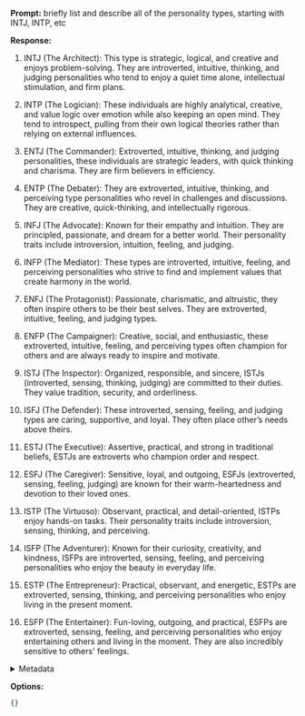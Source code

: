 **Prompt:**
briefly list and describe all of the personality types, starting with INTJ, INTP, etc

**Response:**
1. INTJ (The Architect): This type is strategic, logical, and creative and enjoys problem-solving. They are introverted, intuitive, thinking, and judging personalities who tend to enjoy a quiet time alone, intellectual stimulation, and firm plans.

2. INTP (The Logician): These individuals are highly analytical, creative, and value logic over emotion while also keeping an open mind. They tend to introspect, pulling from their own logical theories rather than relying on external influences.

3. ENTJ (The Commander): Extroverted, intuitive, thinking, and judging personalities, these individuals are strategic leaders, with quick thinking and charisma. They are firm believers in efficiency.

4. ENTP (The Debater): They are extroverted, intuitive, thinking, and perceiving type personalities who revel in challenges and discussions. They are creative, quick-thinking, and intellectually rigorous.

5. INFJ (The Advocate): Known for their empathy and intuition. They are principled, passionate, and dream for a better world. Their personality traits include introversion, intuition, feeling, and judging.

6. INFP (The Mediator): These types are introverted, intuitive, feeling, and perceiving personalities who strive to find and implement values that create harmony in the world.

7. ENFJ (The Protagonist): Passionate, charismatic, and altruistic, they often inspire others to be their best selves. They are extroverted, intuitive, feeling, and judging types.

8. ENFP (The Campaigner): Creative, social, and enthusiastic, these extroverted, intuitive, feeling, and perceiving types often champion for others and are always ready to inspire and motivate.

9. ISTJ (The Inspector): Organized, responsible, and sincere, ISTJs (introverted, sensing, thinking, judging) are committed to their duties. They value tradition, security, and orderliness.

10. ISFJ (The Defender): These introverted, sensing, feeling, and judging types are caring, supportive, and loyal. They often place other’s needs above theirs.

11. ESTJ (The Executive): Assertive, practical, and strong in traditional beliefs, ESTJs are extroverts who champion order and respect.

12. ESFJ (The Caregiver): Sensitive, loyal, and outgoing, ESFJs (extroverted, sensing, feeling, judging) are known for their warm-heartedness and devotion to their loved ones.

13. ISTP (The Virtuoso): Observant, practical, and detail-oriented, ISTPs enjoy hands-on tasks. Their personality traits include introversion, sensing, thinking, and perceiving.

14. ISFP (The Adventurer): Known for their curiosity, creativity, and kindness, ISFPs are introverted, sensing, feeling, and perceiving personalities who enjoy the beauty in everyday life.

15. ESTP (The Entrepreneur): Practical, observant, and energetic, ESTPs are extroverted, sensing, thinking, and perceiving personalities who enjoy living in the present moment.

16. ESFP (The Entertainer): Fun-loving, outgoing, and practical, ESFPs are extroverted, sensing, feeling, and perceiving personalities who enjoy entertaining others and living in the moment. They are also incredibly sensitive to others' feelings.

<details><summary>Metadata</summary>

- Duration: 110451 ms
- Datetime: 2023-08-22T20:19:05.469021
- Model: gpt-4-0613

</details>

**Options:**
```json
{}
```

